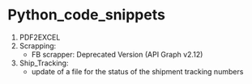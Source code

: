 # Python_code_snippets

1. PDF2EXCEL
2. Scrapping:
    - FB scrapper: Deprecated Version (API Graph v2.12)
3. Ship_Tracking:
    - update of a file for the status of the shipment tracking numbers
